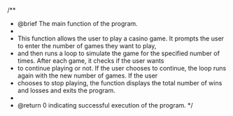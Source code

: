 /**
 * @brief The main function of the program.
 * 
 * This function allows the user to play a casino game. It prompts the user to enter the number of games they want to play,
 * and then runs a loop to simulate the game for the specified number of times. After each game, it checks if the user wants
 * to continue playing or not. If the user chooses to continue, the loop runs again with the new number of games. If the user
 * chooses to stop playing, the function displays the total number of wins and losses and exits the program.
 * 
 * @return 0 indicating successful execution of the program.
 */
